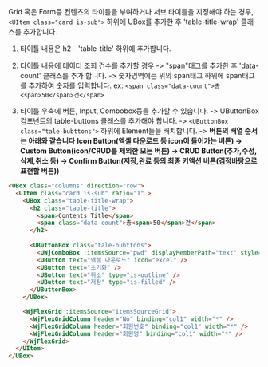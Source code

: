 Grid 혹은 Form등 컨텐츠의 타이틀을 부여하거나 서브 타이틀을 지정해야 하는 경우,
```<UItem class="card is-sub">``` 하위에 UBox를 추가한 후 'table-title-wrap' 클래스를 추가합니다.
1. 타이틀 내용은 h2 - 'table-title' 하위에 추가합니다.
2. 타이틀 내용에 데이터 조회 건수를 추가할 경우
   -> "span"태그를 추가한 후 'data-count' 클래스를 추가 합니다.
   -> 숫자영역에는 위의 span태그 하위에 span태그를 추가하여 숫자를 입력합니다.
      ex: ```<span class="data-count">총<span>50</span>건</span>```

3. 타이틀 우측에 버튼, Input, Combobox등을 추가할 수 있습니다.
   -> UButtonBox 컴포넌트의 table-buttons 클래스를 추가해야 합니다.
   -> ``` <UButtonBox class="tale-bubttons"> ``` 하위에 Element들을 배치합니다.
   -> **버튼의 배열 순서는 아래와 같습니다**
   **Icon Button(엑셀 다운로드 등 icon이 들어가는 버튼) -> Custom Button(icon/CRUD를 제외한 모든 버튼) -> CRUD Button(추가,수정,삭제,취소 등) -> Confirm Button(저장,완료 등의 최종 키액션 버튼(검정바탕으로 표현할 버튼))**


```html
<UBox class="columns" direction="row">
  <UItem class="card is-sub" ratio="1" >
    <UBox class="table-title-wrap">
      <h2 class="table-title">
        <span>Contents Title</span>
        <span class="data-count">총<span>50</span>건</span>
      </h2>
      
      <UButtonBox class="tale-bubttons">
        <UWjComboBox :itemsSource="pwd" displayMemberPath="text" style="width: 200px !important" />
        <UButton text="엑셀 다운로드" icon="excel" />
        <UButton text="초기화" />
        <UButton text="취소" type="is-outline" />
        <UButton text="저장" type="is-filled" />
      </UButtonBox>
    </UBox>

    <WjFlexGrid :itemsSource="itemsSourceGrid">
      <WjFlexGridColumn header="No" binding="col1" width="*" />
      <WjFlexGridColumn header="회원번호" binding="col1" width="*" />
      <WjFlexGridColumn header="회원명" binding="col1" width="*" />
    </WjFlexGrid>
  </UItem>
</UBox>
```
